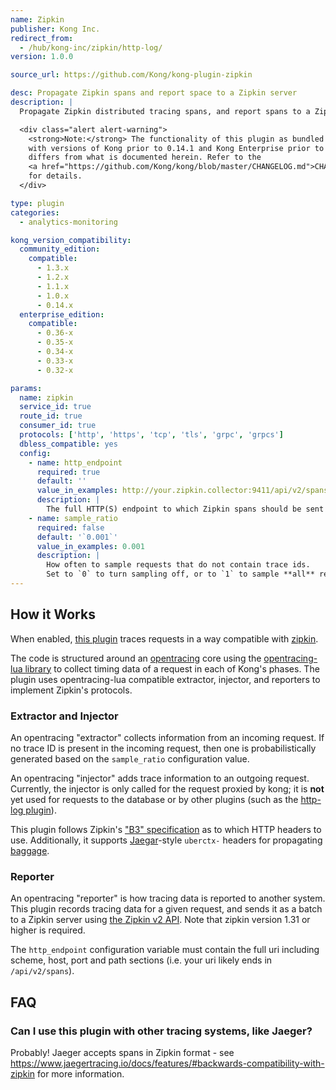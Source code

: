 ```yaml
---
name: Zipkin
publisher: Kong Inc.
redirect_from:
  - /hub/kong-inc/zipkin/http-log/
version: 1.0.0

source_url: https://github.com/Kong/kong-plugin-zipkin

desc: Propagate Zipkin spans and report space to a Zipkin server
description: |
  Propagate Zipkin distributed tracing spans, and report spans to a Zipkin server.

  <div class="alert alert-warning">
    <strong>Note:</strong> The functionality of this plugin as bundled
    with versions of Kong prior to 0.14.1 and Kong Enterprise prior to 0.34
    differs from what is documented herein. Refer to the
    <a href="https://github.com/Kong/kong/blob/master/CHANGELOG.md">CHANGELOG</a>
    for details.
  </div>

type: plugin
categories:
  - analytics-monitoring

kong_version_compatibility:
  community_edition:
    compatible:
      - 1.3.x
      - 1.2.x
      - 1.1.x
      - 1.0.x
      - 0.14.x
  enterprise_edition:
    compatible:
      - 0.36-x
      - 0.35-x
      - 0.34-x
      - 0.33-x
      - 0.32-x

params:
  name: zipkin
  service_id: true
  route_id: true
  consumer_id: true
  protocols: ['http', 'https', 'tcp', 'tls', 'grpc', 'grpcs']
  dbless_compatible: yes
  config:
    - name: http_endpoint
      required: true
      default: ''
      value_in_examples: http://your.zipkin.collector:9411/api/v2/spans
      description: |
        The full HTTP(S) endpoint to which Zipkin spans should be sent by Kong.
    - name: sample_ratio
      required: false
      default: '`0.001`'
      value_in_examples: 0.001
      description: |
        How often to sample requests that do not contain trace ids.
        Set to `0` to turn sampling off, or to `1` to sample **all** requests.
---
```


## How it Works

When enabled, [this plugin](https://github.com/Kong/kong-plugin-zipkin) traces requests in a way compatible with [zipkin](https://zipkin.io/).

The code is structured around an [opentracing](http://opentracing.io/) core using the [opentracing-lua library](https://github.com/Kong/opentracing-lua) to collect timing data of a request in each of Kong's phases.
The plugin uses opentracing-lua compatible extractor, injector, and reporters to implement Zipkin's protocols.

### Extractor and Injector

An opentracing "extractor" collects information from an incoming request.
If no trace ID is present in the incoming request, then one is probabilistically generated based on the `sample_ratio` configuration value.

An opentracing "injector" adds trace information to an outgoing request. Currently, the injector is only called for the request proxied by kong; it is **not** yet used for requests to the database or by other plugins (such as the [http-log plugin](./http-log/)).

This plugin follows Zipkin's ["B3" specification](https://github.com/openzipkin/b3-propagation/) as to which HTTP headers to use. Additionally, it supports [Jaegar](http://jaegertracing.io/)-style `uberctx-` headers for propagating [baggage](https://github.com/opentracing/specification/blob/master/specification.md#set-a-baggage-item).

### Reporter

An opentracing "reporter" is how tracing data is reported to another system.
This plugin records tracing data for a given request, and sends it as a batch to a Zipkin server using [the Zipkin v2 API](https://zipkin.io/zipkin-api/#/default/post_spans). Note that zipkin version 1.31 or higher is required.

The `http_endpoint` configuration variable must contain the full uri including scheme, host, port and path sections (i.e. your uri likely ends in `/api/v2/spans`).

## FAQ

### Can I use this plugin with other tracing systems, like Jaeger?

Probably! Jaeger accepts spans in Zipkin format - see https://www.jaegertracing.io/docs/features/#backwards-compatibility-with-zipkin for more information.
